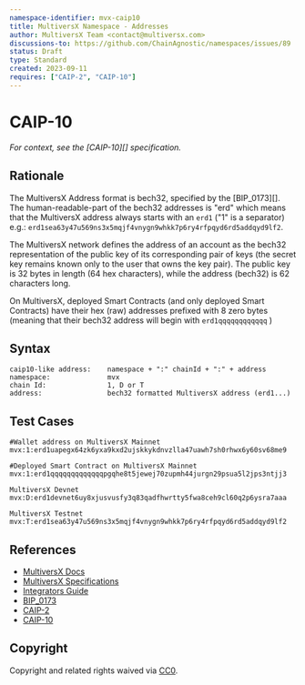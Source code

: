```yaml
---
namespace-identifier: mvx-caip10
title: MultiversX Namespace - Addresses
author: MultiversX Team <contact@multiversx.com>
discussions-to: https://github.com/ChainAgnostic/namespaces/issues/89
status: Draft
type: Standard
created: 2023-09-11
requires: ["CAIP-2", "CAIP-10"]
---
```


# CAIP-10

_For context, see the [CAIP-10][] specification._

## Rationale

The MultiversX Address format is bech32, specified by the [BIP_0173][].
The human-readable-part of the bech32 addresses is "erd" which means that the MultiversX address always starts with an `erd1` ("1" is a separator) e.g.: `erd1sea63y47u569ns3x5mqjf4vnygn9whkk7p6ry4rfpqyd6rd5addqyd9lf2`.

The MultiversX network defines the address of an account as the bech32 representation of the public key of its corresponding pair of keys (the secret key remains known only to the user that owns the key pair). The public key is 32 bytes in length (64 hex characters), while the address (bech32) is 62 characters long.

On MultiversX, deployed Smart Contracts (and only deployed Smart Contracts) have their hex (raw) addresses prefixed with 8 zero bytes (meaning that their bech32 address will begin with `erd1qqqqqqqqqqqq` )

## Syntax

```
caip10-like address:    namespace + ":" chainId + ":" + address
namespace:              mvx
chain Id:               1, D or T
address:                bech32 formatted MultiversX address (erd1...)
```

## Test Cases

```
#Wallet address on MultiversX Mainnet
mvx:1:erd1uapegx64zk6yxa9kxd2ujskkykdnvzlla47uawh7sh0rhwx6y60sv68me9

#Deployed Smart Contract on MultiversX Mainnet
mvx:1:erd1qqqqqqqqqqqqqpgqhe8t5jewej70zupmh44jurgn29psua5l2jps3ntjj3 

MultiversX Devnet
mvx:D:erd1devnet6uy8xjusvusfy3q83qadfhwrtty5fwa8ceh9cl60q2p6ysra7aaa

MultiversX Testnet
mvx:T:erd1sea63y47u569ns3x5mqjf4vnygn9whkk7p6ry4rfpqyd6rd5addqyd9lf2
```

## References

- [MultiversX Docs](https://docs.multiversx.com/)
- [MultiversX Specifications](https://github.com/multiversx/mx-specs)
- [Integrators Guide](https://docs.multiversx.com/integrators/overview)
- [BIP_0173](https://en.bitcoin.it/wiki/BIP_0173)
- [CAIP-2](https://github.com/ChainAgnostic/CAIPs/blob/master/CAIPs/caip-2.md)
- [CAIP-10](https://github.com/ChainAgnostic/CAIPs/blob/master/CAIPs/caip-10.md)

## Copyright

Copyright and related rights waived via [CC0](https://creativecommons.org/publicdomain/zero/1.0/).
